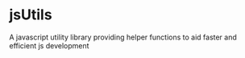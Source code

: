 jsUtils
=======

A javascript utility library providing helper functions to aid faster and efficient js development 
